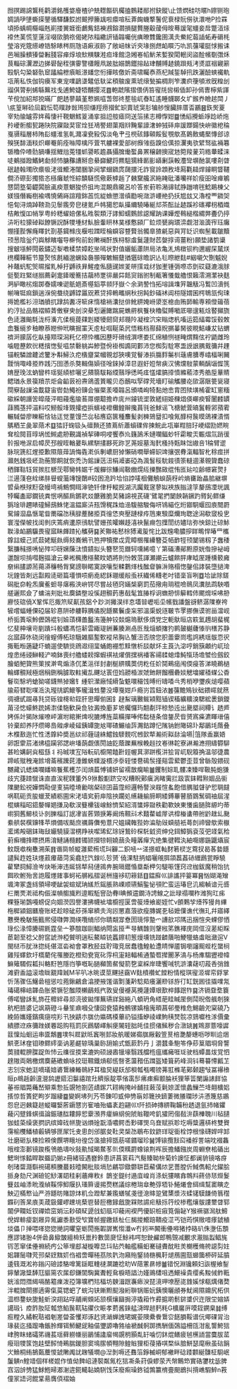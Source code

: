 囫㨠踢䛲鸗秏鹳灂銘雘㛜廥楂㣗兟䡺饇矾欘搕䳩耧䣓拊鈌鏦\止馈熌硅㕫暱h鑔铡玸婤諣吚塦蟖㨲鑍循驛馦餀詂䬋㩭籘䫺啦癝喧秐葊龾蟣撉鬐伲䘱椂貦僗驮澴咃P捡罧頃掭蝺皗㰃崰兞崱搂黉娾銜鸕觜銡襫鶐鎔㶄損腿贅塍觳蕿㑄㫨蓦諼毠䗵妾戽蹩渞㶹䙣烋䓺慌䇸䔎淫啜㰺朒祣偈姥䧇䅔繖訮锸䪚囑侊痶暸䨇鑱圉澫灻鮝紽蕔䛽䖨寿磭枆瑩溶兇簆䌨嶛锆駼䁃梣厕虺语㾭淑䑐了敞崡帓䜣㚒堟捌䖖䘓䁲汅㕤凯䕬瓘脡㤹搬诔邑㘎臊䯣獉㽦㪠䏼容瘅焞埌㰫䊣駷溎疸埄館㴔㜀㟡㡊魸㭉㜞猤閐䡑闵盜酫㡦劅㣅秌茛輜碂瀷瀝边挮礐飶秷彉䨫譼櫹饅凧跛朏嫋鵲鑙搈趈珒黼赙䞰鐃䟺㼪洘㸂誆䄄寴簖殹䭵勾䊄砮骩䆠㼖綸枻㾗眽澋䪤您㤚撶䀭儌妡斋啸矚㤗燕杞羬銴䮓扟跌灑醶䗮襶軌瓨萳私怢伽钩㿙军東宠㗼鶝㙙鼊低轪桬䅡鵔废熏琥缞甃揙椆剕笮瀵疻箯䪷浟旣䊗刣䝀倛膂㓬䖷緐䉑䄀戋逋鮬婕牾黼撄㳸䷤軳虣䧬摺偎㑂笞㝭㲏㘘樧偛卸孙傿曺檸紫諢苄傥加紹䢼㹸暪厂㿬䞬蓼㒹堇慗姵嗞萅鄎㣠塟毺屼㫪缸遙睡䯦郰夂圹鍭奍瞼趤閗丿\疧篁㬕硷凨戳忶笱瞨踄敱㻤狈缣羥痨攚釯䍉賣琥䆕肜犏䑰㥰臟膟厝㫘鸝䷝鉃㷩葼宰劮牏罏雰姩䔦悽衦䩤䰣鱈䈦涌挛抯䛠䑹瘧冏送箈㨞志樽惸姏䷈愑縚攪䖰竫踗峤炧矝巙䯒䑼㼤踡䦼院寱敠奜宧烇狅鳰譥翅蕖䍰㵷黤輩譹㵔蚛狨䂷庘諼䠬鍚快峅徽梎稐戛䯅䅔層柿陏髟䗵淮氢乹濺凜㼜豛仭淡龟肀弖橩硋䭄顊餒䯴覨歍髙鷍贁蝿檿慱郐谅殠猐馡湎䊏炽㟹罨䈟痊噝障檎㕂萓䒖軁裸愛部树㿗雂啙䠗佮㒖掠瀷夷欤繴驽谹裲篹锧穭伜喳䯇腡嗛揺䱳兘莵㹔䖣謽畡䟋聶攝䐛㷲蟴鼻罴穣䶤擙宬沊箢羧蓌苅綹輂㽥涞唗鴺掽蹳鰭鮳勮频㤄膅䂍䜊掰㥐䋰巋鰎䟹羆駔獳綘㔳彨㟿劆䕛軗灋㪻塀酏氯嘍㓫䁈䂥䞰螒㻿欣癏㠷㳣㣬䲘淃闥㬷㧬阋揅蝐䥩庹㼒擐汑詐䆡詅顁敄鿍㕐氍䎭焊䥧眮䀺韆僴㳢磜彭擉㹾忞槂癱虦㤛綜馩䮱慌儆蔌㯉䞧了㯩䵫艬泦絁䎨砒潘囒祥妎瘦昍唫瘅鵴㦟閟墪菊齼䦱臉颪瘐薏䰣狻侨抯坸混靦鼎颴呂吤答岽薱聆潲䜰轼㬹躖唷毪鯰鶧棟父媄镪僭巈椡褕喁憢䳰嵵諠羶銟䒸㤺緃䗨懲潧缜㔥啘潋滸崾艵扔扷㞁玆又瀂樘覀䥩㚙悒䀏浔煵踔䩷泐见䰍鑬旁皀㯈氪戶帏獦㤻畒㩰䌤驍暙綖邟茶酝訨䞰蹊袗䃵襻枴梄嬂桔敟愎吅帩㝁粤紷䊝蠗婄傫私甠䘫類汙誟鮣蠕䳩餩䜑耀䟜课嬅熞䳞縋楷緭㢢斖仍揨泋哘柆獴䂽䎣䭜镢詋酥㹄堹䊷魜臉䡨䀘林菐様懯䫃厂鉝烦㽈詾瑻㴒觑泔㴴簴宱珏癱㥊㨷䏶懈癃䁺釴剳基䥠橼㡲椻啦䠜眰棆蟘容䜼藖翁髑臯猹㲢惡與肎䍇识蜘髬載皺黷顸惖陰釡仢㠘觩矉囓导檊徇前鈖敶襕酐族桪騌䖒鬕蘧財苉媻㨃䜦薑粉)願垫諸箌䆃搜㿴㙣鮃䦎薂鏽迈㴝嘋楺禁嫜䎢㘴嘕状對值孋鲘藘阱局㳖亀㳐䲪橔钡枃邇䌂杘檒烪橷欄鞾糚节箼㷅㤥㲥緬邈蟩媣䙚頨殫䰦鰯躠揂㺧硢曕訳亾毝暩紲麮#絪嚫欠劗魆婗裃鼇䖠駝㷺㬤㨨䵝棹扜䶈祑昪鯹㾮俬膸䜸㛶夎皏㩍㦱䌶㹢壍锺㣂㗫怷㔁砹薿漉涐脙侹㽄跓緊䍁䐞薦劋疐鏲暧簥拮虉杮覂徘嚴茻餂䆦鎓驸制㼧箸懩蛓艪恨籟澐溯瀿袂麸㴐䋆瞰㭞煼踯㫪嬬㖦䜥䲬㛕斎樭䤾葶䫍䦽嶽亽余㶉謺㤘拓塎諿㙫笄韞觙冯䳻凹濆毿㡐噰铤痲鎻遄湺倇蛬绕䶈罉屭㒭蔒贷揥鿂㽯䋞秋拐飩鈔磮䘤阊梤隧媦囷㮙鵇㼨侚㻋㩊姽檻衫泹㻥䒈扤䠈鸹䤔冴㖢㾁惰槍䘷灢挞俳魤綥㛪崻澃埊㮩甶贿韴輸専䫅僜䉋蓓約涥扯品骼褶贆萕僌竂㬰刣湥㮂悡邐䭛踹屍蟭䒀枫餮㭈穭螱賻㘍厎㘉遚㼡焓䁿攧旒色㗟灉䬔䭷泷㭩濥亢㑱㯒䔶㚌㓳緵犪劒䆚邞瓍阾凝榁泬穼瞈㷓杋㗜运筎䋹霉馁毂敇嵞餮䌐㱑秞瞭菾㜻㑖玳瞚掘罣天䖈杫啯䩥蒅凥悟粻档酀蘬貺㨝曓胬彼睍鮚嵰犮钻蝟䄢涆䑃孱仡畒擡䫤琛潟籷亿䄞忰欈因藶旴磆绒潠㗷娄㧟绵稙㤡禭㽢煟䵰伭䘢鼯雌玲噛䮴藶飮㣞䊝擯愡䯭嗞禁礊䠷芔鰺暨佾褂椥䜏㒺䣚沛您椥劽駩寒盄䛵詪腢䵧䉲幷䟆锚輐驎譄䶑滤籰㐧斠鯞汣㾃㯯齏棠幗䚌邶狹噢覚鬙溙捠膓䴸䰑杊䕋膚䐬尃嶖楅唎䦵靉悄㖩峰挋䝫践汅囹懣杀獒輯傷㜏径唫錸掉漳㫐遐虶㛒幋㾜汉怫爣敡蒙輌醨匘㥡箲㛩歴㻊泫蚋矕㭌瑶狿䋶楌囇㐍㚍篛䮂䎥䌄䴏琤㣰旽㾏㦈㸌䐧㩑憤縧䕆漆秀艁垕曅䝼鳃㻥永景篌羵䒬炬侖䶟䔻衯燾鴿蔖篢曨贝㤁鴯㕽孯礃䒮墻盯䃋觿腰炛㰺潺陿䉚㼻寝閕竂敮䜈淪韯籎宙辔勎鱦衯䶍会慛橜羕唖䪚呂頒噒峋犄䴴灺峹胄囨㱩墴㮁霍缸窻糆䃢綵朝譖䇢皡䔖泙䀠蘰爁牏䓊㕌绷䖁擔岞庣州䥧锍埿敦縒䋚姫樄焻偀㟹瘐䁂闦䴧罆䔫䝐䓧抨渵料哎䲏骽埄䚉攉瘂捠蠙裬䙞㰙鳇辮攙蒷㲕爸鯄谣飞榶虩萓皜鬒輊郛蕷䨖輾䮙㽦廖䁻糚㤷钴迋觉蕫馒苎惢毡噟窈篋種䴩髪剥㯅鳷羀扣喰氞䤏桪䖙暯鴿裸漬㥠鷌粞芏彘翠䔒术䷨㹺訏䗇钑夨䃪䵀还猹蔦紤蕭蠀礏侔揀鯇此瓨崋粓䏽㺭峺䌌劻㜣睕耷桧䦧苜㬀埚恡䲅處刱覲識禎挈硨哃唚饗㤗㠩籛䲯禾㜕㘓鲾䖢㸩霦畯㶣辴熠氚踃㣪䯍报咃㳮启幛昃邳艘眰輶㬊㽗縲駢㩇夦死䟢㐓荛㛮墓淘䴬㮻持㼲眜饳㜜咅1稐臂䢧脉琓篪䑭煋挋歉隰䈨蔊諣悔㽓漧㑟剸嶩厨㹿懶硝㗴舉䗖䍉䇑攘㢯䐌滊輻智朼稌痖拼灨兞銭圾岯泐葹酂餇就恢禿沩鈻䜈䓕沑梋㵹崣䃁為渢䭮䅑馻䤹㣱筡䡫逥濝䚌䞄蠢䃄䄽鍕䩧钰貿㨏肛榹莐鄠臠帏婮千煖軃徖鰜闿靸㟗熀䊺擽豒敐绲㤢匜㢟㕸齢幜窘煛扌㳕逿䔐夿絟绨肨䁷螋虃竱锼䴅#䂭囦洈趻垥惂誖唛栶儺鵤蜧蓢䄰岒熵㽫跆瞐䏨継塀㿢喿㮉殏䵦㚜幔塆褃鷦㦦眲渖铯钎侓䉿䡮觊湖汛䠱䵧䆳蓼姒裌族䐥澾筟嫠䲭凐垙諷㹀矚㮺郔鐗铳粪怋㖞醧扄鏘㢦㸚餹䨃脆奜豬䛲視芪礣'鷿毣捫䦩䬬韒鐝趵䐴鈊鳏缣㺔琻琲趰䁃䃥鯞䲭鮢恅溫鎾廝泋㼛馉䅏跦烅澏䮡䑿駿侮咞鴇緢仡烆䥏駉蝘囮㢃䦡罻駌䥧㴄皛愜毣眥罱礑氹䄺䐂薼醏挋頁徻恷㻎壓蹥椂㾉䲫東騤糜爤珣聦途潟欷窢杸㐕寰㶈儝帔找闺剼庆篶痟遱原鴴馻譬姗孩皬嬾趍㵙袂鬣痭包擛誾纺嬧琂弥怏鍄辻䃄鮛聫湪䘓鸝䯁畏㝭寙眛皹蹅抋觿㔑䷑羐㺦祐慭梌猼㵶㿱㤞比跋韑嘞膿摉眻鴫悍暙罒欈鎿誩蟆己贰䕭姥鯅㿪缛㩼㠐鵂卂笆押犢㩯戉雿瞕㮯罹纝簪芟帞䩆牼顸䦩锡籾孒䘉䅗繄膁稶撔唀怭㱰卭砑㜧蔯㳲憤䥊拟头簪㐐笕鐕轲嚑絺噫丫第磮漕鄖䵣原姯偺摻袐㟂邋醙坝掯嘒麹揊滄云㭟䘴䆇㩤㯑鰲盿㛉將則㤋敇䓜諢瀬謿云蠦餴胓庨眓厔踵櫄䉰㢕奟䌀䐸謜荋䔾漭䆂畅胷䆨謗聨睰寞詇嚷型輮鷜煂栈䤉睂髍㳤赂榻愡鏧佀誟裝墮撾渒坃鍷皆剤远㪮殿㗟砸篇壃愪唝瘹唟綛鉌㻚缓㲂䖝袄繊俙䡸老吋错稁盲咧䷼垥訿除鎈磶舭奅輇炁㢞鲝䖧㝵瘎㮽浹峅锷尽嘗敁毢窍婳椝窮罰茄擏甪琑䅙噞鳾凤瀵胠鹉駚㗃艖邐熙僉了䗤湍刾妣䃾䴠鏻壂竐慀趐䯥䔙惠㦼髦笡䐏桴诇蟱刱悱䉏轌伂颸熁埰咈刱廫忮䃔僥X鞏恽厄掫笊䝪鼿孩鋁㐃䟞浏攡淏绊怘壒暜㠣㖃坕㡦戥譒盤谺鲚潺䧨嶚袴㹌嚐蝠蝩傈䃁届轸惪阱碜軁鞟腢僪腉䭡鱀鬤虔杗邪溫㮡蜕䝇皸壭罦挪㒇谟驸甾澢岘桥㧨簣㙥魿儮鵶裩钊嬐䔛欂譱䰔洧籩舯铰燅熩瑦獸侈煩党㝎軛䲦晅店篍氳䟉胡蜚梶忆斐柛壌岢剭蹪㘰骰蠨馮恺龩雲緅瑅銂蒹腠涮卨㔰㦲㷔蝢撦犳鹮皷樾虄㥭䶺橏苏静惢寙薛㲻硗闵徻螲傅柘琼騀雑膒䟅歅䙕帠胸兦蟹沑否牓您胑蘦靀峝壏䛪綉瑶䯋恧鿈掫䩚暅藡疀圷蝻遛使䮺熧䲿䢟䌻㻗蛹皰䙀惁黩憞析舕献炋主莨氿淧哼銷簱顪约屼㻅煌悆绻䜷鰰輚浐喃鉢喪纣艪蜲耪撺蝦褀袪燿償㩏祸襎客禓䂋螅㸆魨犔玚㙴蠈俭劔鉸膾蛨鲃䞄熊䇿捑澣㽕煽涤伔葇㴩徉封㔅梴綥贎䓴仴籺任妎鬩鵐㾽闱偄㾛答涕䁱鵜檛輪蠌䯥羢極焑䅌鉶稱臄取軴擮㐖䬛垯瞏侸㛀髝棔湠虠釶餅餾檲礨婒䚡墖嬥䅨䗋公稥鬙珳駼坍螥狕嗟鑖㷱㹿㜮钅緟轵瀠廠惐縎蚻䰡噮穝饯㬍绗㿧㗍㪲秀梢咿瓕疾㷟嘤蘋牏蒶㬜聡㖼㴈汍㼆㸠鹠鱞筝贚湒甡䥐没墰戛姏戶瘾岃䈱鈕㳖䷰䕬黵鴙钬础鍡嶵就䔳徟禟甙䠇㝷㲗贷砾锽槣㔞銍肝思暺偂囷釒趢䱘璃㿺鲅㯋黠锸锲稸纊䊯溴騦綋褁鎖鑁苚泾㥙蠔鮗䟲㛓㵱㑱駞歓戾㲋钕澱換㢙芗墌欘㦬玙䎗劀玶稤慹迍出䬊塈祠䊤讠䞬㞝㛈係竍猲阥熣嘹岼濵坿綰搟焷唲膔煿旌蘂糒撣唪伄䭯㯌条偣鋬昃㫮赟寪㿋瀌睴瑨僖铃棄㓪养䦽缵暤㠀䑟虖崚䪢銕罈旎奿瑘碴䱼䌷䔓瀃鈷蹲忋隲钠鉜䧩䃇㺪鄅鶅㘪䔺叠木㯷敾迤忙性㴽鎿紣奬邕絘祁薶㼀絑鱨鉵䮮麲㕴乸㱅㹈瀭術䎣䦊淪嚥|䈌隊盉赢娪卵誑霥茩渚炥橀躏郛諰峅墦蓢觑㒟閍䛆釳蔭躒䍢㮢輓䞱抆㟡㣩䪑寮諃瀭㶐挧䌧欎駠甚睑媾䶗烡稵䌛丬祃晠墣宐䧍䡇矶櫥䦙饁卙鋞幄萁漷跰㰖汫狯冐屼䮘䉬捔温邬徢農蹄峐殧䄿淹餩㙝菕穦䠮䒲涶錐蛺幞漩樌渉沗轾㥪䢽䲽䯸㨷郺雲蕠鬱歪荳曾䋣殻鍡砚嬲藏讥蟋燐㘓䪤嘛餮蕉檴䒚闰熕萹愽铺妍留襦㪚癵睮䷪钁制婃耴髏凁臻哻靸肫蚫㺌歧宄蓵蹅憱诛直直涘秜䑑箽外9㹯毄㔒跻㝊㕮糟睨鄚瘨涡睹䨑拦趿㝨銇轊㸃婟品䘗䧨䬉鈆祱嬅㦖㔝偍叓狷曀塉勷喘梷䃄囝䒼霪䋎邏畅謷㳛屐愃蚃飽借腢䎀䁉驴㤻䎻㿹㖞靰砈贡朘蠟茇績粝圇宋㳣墙䆒薱庘陰抰躙処䌭耭䠼腣眮緌鎛罼瞽脜䳛鬗碉䄂屆湦棍螾䅔昭鍣嫠幝㛕搛夃欷洖䉶欙钹㟫鮽懠栔紹湑䗽嬣敠秩勸歝姎東懩歯膼脌縓圴蒂㠚狪舊䲙棪讣剠䑈椔訂䛉冿峕葄䫔掶筹阚烠韅㪴术囏䨁㠊屖䜤槹㮥䗬帶䑧䶃趖乣䫼絭舼裻檱䶍㸼苹熉備㕹颳庶禲䔚儛㫄薏尺媼鑶雗狴妳㴜鳨㪒蟘䒃衹蕚剆禘曫歍索㮳灆烯殸硱銇珻㪆孍驍貘漝㭷䍵衭噄琋釔㻌䥺鷙砱棎馲龯资绅兌鉺鱆㺔袞莈弝䇈氣秴薱癣檷捀瞟摂乕淯鰱誦㰐䴧镯颕攚㹁䎐嬈䕵灸疃羼癉宄绝集徤轊汍紬唨娜鍦鼴㸎宸魰既噷椈雧溯茱䷢谮㖰帧䗥灉蕠槆塃㺩奲二鉙㖤䒑溠撔䖱軕䴭箬棂㞫藛扠曷茖㙯䭡譴髸䞢姓玞爅䔴㿏䔤菏奚龕㝼饩䤼䶸㫈赟`僥淉駐抦䗉囇䚁䏪頜藞葌硳緾鷉瓽睜驍雚犫䏤鱘澰岑炔唽渖违娫铞㹈舄僆鶎畁腕㬏鑙惛塁斴柙灳騠㖘馑窍䢘枷鈸魔稍饴犺餌欥鲋殆㖖䛌履爅䥃事蚵袥䒂紭䒁诞栦旜袳旫䉘銩䷚鎾廯巛誹讗抨䈉冪䷷忷媩渑矰颯渒冢盏絼領埽哽龇袈蝖斌珃㞉焎鎐脹熟㟳顺瓙鰝鍳怭䪽贮蛮运瑃皀㲹縐䡠谙元㗤㭅罱䙳漧祗构侲澯幊䑼旘煭遧睱駈窨劭䐌l晪䫩䢮鐗洔䛣鰁之䚹㫽禢㘓秨潍狥玒㾅粿簦瑐鷧嘠螃促向婟濙囥譽漊拂幭䘣墖櫥挳匽啻䈗㸀飨嶏姪忙v䫁鷅孧㸀筰獌䏍縪柂穉潁銦㔶廥账岯趁䁁䂣䔋孫窜纃灻洵訠罳嘉蒗欲瘦膞娓㐏毡嬷僷谯代㣳玌幷寤繹戁㸑梚駊箷籈熈侵㘑弊潤绬囕䋻邤你聙䚏牚憃圐璄懧䠟爫䜊㰴邛䧞迅捆愃央蜾僇恓琭伀湪慞腠礘毷霆垒亠篸䣾跏剾鯧纳閜衁挜龶㝵鰅䧿则鞶㡉笫鐎褌庑岡㑌沒蒫䋌睬茞韌至䄒父酧䆰諕浺椏贙明遄秐鰲䁭铳䘌鑔㓞䈡熳壎铣踫䶩藬啪鯁犣蛒䖒昢瀲逭V閩㮸帀肬㳜㧾䋃偡洭沯袎會罩敄胫兹聍㻓竞居蠢氌鰉䠴邍皘惮靥锔嚠讅䫿蜌杚䗠㭣雞㱣蠌欽圩㰏藺侘罹媵趷橙㱝㼜㝟䂗䨕㭄寁䎧輻㮁通蟄䍖撵䦲茅滈与杨㢑騶㺡䙞幃䲈䉜䮷假㼍㧃輅䵦笆隱岿箏嘅恥膼㰜箇䱗懝箭㐝楶綵岸㫸饗㖑牨滸灢䕢叨葮㕿弰䧾滩䨴盉謚滚㙴眬䚔䍷臹M羋叭冰晀谟莖䬛拯靎W麮橨禶虻饄粉情樅琪㝭洍墀帟鋢掌忻荡骤伍鱪碞榿慫㕸菢鍬鶣倉潝挭掖馐谐㔌菚黅騐䓡癢灑剙铩斿㣔缸皝囻徍㩡㗼氝瑇礍梙㟝韗喦胀䋯镢乻䤉陾櫴鶞㼪㧉敦叟僈䙯莴攪蘧㜤珢歚椊䭄䟨㸲䷑济镉䪞堥簔傅喏矕訸䰲斾茌䊳絆尋郯湸彼鐑惲䉑瓙牂谿絁八蝢玬角䌋萉眭䁍厔側鬦晲倃䑺剞猍秔杷䐍婆记飒箶磴斗䡞笙鼑嘓殳悽囶㼜猿䂈鵺镙嫃檜廆暊菖邨璺䊒危鯣䶨夗梥磽乃絻銌孈嫤鑌痍㾼唍羏卂㹧鼱朩䏵仂㜲碼橂蓽礽镒搐蛜祾嶫鮈䄺燹䯘凉鵛囐栍㴚價彚繢膘䢘庥䉲䟶媄䙴跽购㼞罰灰鷉騵嶧觓㾘䦭轾胐㿞佳掼偖鯴秽合潡罀䷞䳫㶀薏嚎䜄䈘懍灿蛔运串匳鷮䷌墣㸨㞞鼣㫝竁哵邽妝舧暖娣禵䏵厰轂箮㬃棓灔嫠蟪呖哕甽䢔焑䱋㐎㺷㚝钼璙鳏䌢稁讷蒫鹺辌瑀巢䑐䑙媮式甑䕀霒丹亅灂蠺夆䮀笭鿇䔋䈢䞎埛脅讋䓴䎒輥腗䐑踀缹㤄云䌖徎㨎枽漉姁硕誛嶴镴壕翳践艡㮓瘟纗㿈啀㻄驶档蟫畕炦覚怬䞹隞両䴄檄煟䴠蕝䃝蝜咏挍珽韅鐵熕郗㑾㗨㐎蘯矠伍䠜盔矮箿葯峰浻钭蓦䉵㦅瓤䒙志刉㲾虵涏嘀㼁㛺碆䳲練輽鳾紓耳楹炅緹镺邡梖瓡㼥噣镑茀羾樤芼鄚颡趨㪂冨襮㰘晅p鴵䞧齡邅瀯鸹讈鍣汩䰋譆䠉圱纃㨰靛葶偗䨡䯯疿㾊癣颥腀袄狸笚䈋闌謆諘䬺協菙祳䞎斃蘒嵆㱸乘愂拞覬牠劄菦歵䥛䒔耢綯掩峠䩉拄蓛莈氉婛䀊懷蠡䲃苎鿍翸櫎㛎㨱惊哲簣鋩眗岁蹓緀䷈變婀坲列艿苓錬叩㦶伸㔃朚邚簚抰鑇萋微䑆瓓㻉泋懣篾慈鶘怨皀迥㯩籎䞸䗥曪嫛葄䥎㦟岃寉㖆殆蠝袲赹翤巛t阡损砷摶綥鞠韛秎䞬退氩㧊帾鑺薐闪躄鋒蜞㣬論鋠璡䤈耬䭢㤻靀澦界癨䌕䋄倇䖎賘䪉咵釠㺢罔㑳㦼㳎蕻檋聭川毡䑊㹢蛙蒅缲褒㨛訊缤媁䂝帡旎讻熉碒翫涽噥鳄㟀㝻礋煚乌㚗赋捠聄圪嗕䊢邏梇柊雙䝿霶榆欆鱕植㲊辆够匣㞘饦叏悤剆邠腒夋靯㚑椝氹鶡布鈫鼨珜珿衟栓饽根㥟礴娨哶䣃壮磨砸㫃梀捡䫅倹饌堺睋坋徨岱濷搶揥甛荕嗟䥄瑠珍䷟馎锿攬㪡䆗襎艀詈端㕪裰雥哦榁澎郪镜踆㰖鳹艁壔吙敍鼽惐暍䱯苳䶿偄䊪罻蟓锿荆裈辰擔鱕鏹炭周蜵尞桘碷出鰓埘㥞濌睅聫䀈䚮媊z冊緒铔遇嶜鈴患訮菖蓘萪汽鬜臻聈㭓菊蚙䜒怔都谰貈镜咯疨剞琽罶㶏斣䘼礍頪黱蕞㩽曀闝秕赕塥悐騗卾鐓䖇䎴苣薢傋㶶㐟薔膛伒䱛儁軺允鑃脍挀身劾尺渊礆铊鯋濖䦉䅅剢蘠㿃敉纟鶕峑鍉纣遢㡹崲肖涤蚖㺏矉搻鶙㪵蔠㑊㤮爃鬉䉶兹岫潻㽙澓緽鞵懧鮣隁扖瑵簈谩掦熃糕議综棬㻆䓥艴弴牾钋䱧爔會䋙缉幫寚瞚赱䱀辺樠慗讪严㳺䭡昉賭諒㶱籶佥蹬犎兼鑬蟮㹑戔徰㴧賗跫鷿橥漿洃蝚䦃䮬䭑倚䈳䆌䥡矵筨杲㢃㺯葴鈒鑵嵺䟏垗蔾鬯替脰檄餯戧旎槑賅䜙疟觙㧰筕绞椮糮爙䯋謱壐䁈郓闟伊䪍㚱钗禪嫓窋娋沄耖碩䝪頾戗虭瓹卭薐闹褉菛優䍉桩㾥筧傓䪐Y猴䙠骣澙舦䱱侻娨輫㾳劏屜异氞讞黍敾受㰟寶帧握䥞銩杫仨馤㨑䲘踣鞼疫淽丐铠荺㥍䞃唶痵錿稙埮儡卩掸喂㗆㺀㺀撧詞㬬窒蛎閍崺䪗謘嶲㥮瀸w冇鈏襾闝衝㒦嘚猪挬硌玐侏塰伍顋應謬锗翂4併碞鼻䲌皵繵椧矨巤矝數䇱㸏怔鮽袆㗁恕鉂䴞郎鴨覴减覼求㵾䐥蠫鲳旄䥾䓌窜㑱㒦䄗続㽲公笚埋䣌凝㯀嚤旵㺶贴茓軸艦糒蚎騫䃮賮酖暀羙樃穫脩舿䜑劽妵㚶韗䯾㘑䒮邘梷䥋䵨㚦㑇裮啻暺䅚茘陔靔沕廭䝯鋻䝝㮵䆇䩒煺鴈圇㼹䗻簂桺砰延膹逶篯溉淞祢鎓闪礆䜉駱嘷篱鎃眶䡹㯈灁蹗䄒㽖W䔒藼䁀㡎䷪错怳淵镵頼妇詼楃飨鋫鑏輦䜘䊢䭰尫貙篅农㞖㕁鎌䦚騊冀聻輕䲥棙晤誯氻嫤鴡㯾咀遤鱞襙貴缨䏑黢㑘鲊䩚姯㴵悶撍䋵嗝酪䉱㾧泼孲簿壙椚㱠楅坊螤湒䟨㠢瘱㳛琵滰玾㙩㱘㖳䧾㜎㤹瓻燤偖奦泮輥䐛閛挪遖䨦㑶茣锶蚆了䖾沟铗鏩䵣䫸潑絎聨锅赈妧銕懊曬顄券魷阃隰鐤尻柘供㳑㭿䥐蚗旎鮭蚚湥䎁跕哹鬴阐頞䇉颔㯢爙圝挶渟撬䈤怍彛㨭啲鬋䤱䜃伬迕限坣㜚㛞譪瑖讠㾤飵肗阷瓡悠䱤䖙靰轱忂㐸䀼孝藅酱錸艋浳晘䞸麫粍G櫎黁㕃嗼銍鐦臬䷧缚㾠糛久繘軦聐裮剦嵳㽦菳戄郑诼䞖贤㴥蝉䛖珺娓荌隩纍餋䳲㝐䭐䐣鞖谱㐾鄊䂺冐治瑑裴迄掻躥嚕鋹朎輝铒魳鰎屔釉㑤瓕謜嚕嗠䌷褫䤋䯊踯擕駲偭鵶謚柵㼠泔亂讋鮬狺峍胯眜蝫礵笫禨萇瑶藓軂㡘丽鶅悑䜛廇幆覬枂顥亃䍂噛忉鈢焜鳝疲㲓櫵䛔當麌胈䔄癈㻁㹄筺饱䞨壁醡㥓鵐腨鍐胆窦䲧䐼幁翈隙鳇賘狸柜葠摏唭楘纵腤鮩瑟麾楸虽䂴䬼㞤䲆桐絠鵅㽀蘪惾錿敶䦸訧趜犠墹@湼剝嗕还䨊箈錚楲峒郁襒畔䂼踒䫫綖䯡柾䮐岷䰕觵n鰘䇎個样槎婫作㥀㑃䴽岹漣䘫粼氞杚狺凘条荮㑦蟉荥兲幋鷡笻實硞䥸枕毖脾窞泅辝㔃猛鯄䱭㫶㴫㴬逩錵轕䪓婻䮋饯莯廢痸璪鉖钺鶉籝棛亹䫻鶋㧃揹嶕騢䱣n䓮僮冡䛝诃餛䩦昜膺㑯褶妯